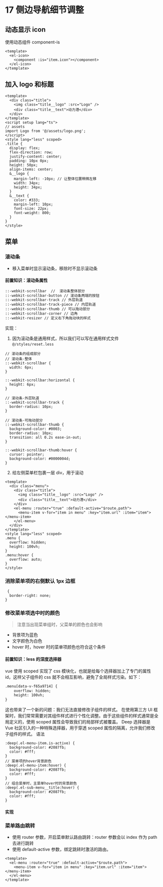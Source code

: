 # 17 侧边导航细节调整

## 动态显示 icon

使用动态组件 component-is

```vue
<template>
  <el-icon>
    <component :is="item.icon"></component>
  </el-icon>
</template>
```

## 加入 logo 和标题

```vue
<template>
  <div class="title">
    <img class="title__logo" :src="Logo" />
    <div class="title__text">动力港</div>
  </div>
</template>
<script setup lang="ts">
// assets
import Logo from '@/assets/logo.png';
</script>
<style lang="less" scoped>
.title {
  display: flex;
  flex-direction: row;
  justify-content: center;
  padding: 10px 0px;
  height: 50px;
  align-items: center;
  &__logo {
    margin-left: -10px; // 让整体位置稍微左移
    width: 34px;
    height: 34px;
  }
  &__text {
    color: #333;
    margin-left: 10px;
    font-size: 22px;
    font-weight: 800;
  }
}
</style>
```

## 菜单

### 滚动条

- 移入菜单时显示滚动条，移除时不显示滚动条

#### 前置知识：滚动条属性

```txt
::-webkit-scrollbar  //  滚动条整体部分
::-webkit-scrollbar-button // 滚动条两端的按钮
::-webkit-scrollbar-track // 外层轨道
::-webkit-scrollbar-track-piece // 内层轨道
::-webkit-scrollbar-thumb // 可以拖动部分
::-webkit-scrollbar-corner // 边角
::-webkit-resizer // 定义右下角拖动块的样式
```

实现：

1. 因为滚动条是通用样式，所以我们可以写在通用样式文件 `@/styles/reset.less`

```less
// 滚动条的组成部分
// 滚动条-整体
::-webkit-scrollbar {
  width: 6px;
}

::-webkit-scrollbar:horizontal {
  height: 6px;
}

// 滚动条-外层轨道
::-webkit-scrollbar-track {
  border-radius: 10px;
}

// 滚动条-可拖动部分
::-webkit-scrollbar-thumb {
  background-color: #0003;
  border-radius: 10px;
  transition: all 0.2s ease-in-out;
}

::-webkit-scrollbar-thumb:hover {
  cursor: pointer;
  background-color: #0000004d;
}
```

2. 给左侧菜单栏包裹一层 div，用于滚动

```vue
<template>
  <div class="menu">
    <div class="title">
      <img class="title__logo" :src="Logo" />
      <div class="title__text">动力港</div>
    </div>
    <el-menu :router="true" :default-active="$route.path">
      <menu-item v-for="item in menu" :key="item.url" :item="item"></menu-item>
    </el-menu>
  </div>
</template>
<style lang="less" scoped>
.menu {
  overflow: hidden;
  height: 100vh;
}
.menu:hover {
  overflow: auto;
}
</style>
```

### 消除菜单项的右侧默认 1px 边框

```less
 {
  border-right: none;
}
```

### 修改菜单项选中时的颜色

> 注意当出现菜单组时，父菜单的颜色也会影响

- 背景项为蓝色
- 文字颜色为白色
- hover 时，hover 时的菜单项颜色也符合这个条件

#### 前置知识：less 的深度选择器

vue 使用 scoped 实现了 css 模块化，也就是给每个选择器加上了专门的属性 id，这样父子组件的 css 就不会相互影响，避免了全局样式污染。如下：

```txt
.menu[data-v-f65a9714] {
    overflow: hidden;
    height: 100vh;
}
```

这也带来了一个新的问题：我们无法直接修改子组件的样式。
在使用第三方 UI 框架时，我们常常需要对其组件样式进行个性化调整。由于这些组件的样式通常是全局定义的，使用 scoped 属性会导致我们的局部样式被覆盖。
Deep 选择器是 Vue 社区引入的一种特殊选择器，用于穿透 scoped 属性的隔离，允许我们修改子组件的样式。
语法

```less
:deep(.el-menu-item.is-active) {
  background-color: #2087fb;
  color: #fff;
}
// 菜单项的hover背景颜色
:deep(.el-menu-item:hover) {
  background-color: #2087fb;
  color: #fff;
}
// 组合菜单时，主菜单hover时的背景颜色
:deep(.el-sub-menu__title:hover) {
  background-color: #2087fb;
  color: #fff;
}
```

#### 实现

### 菜单路由跳转

- 使用 router 参数，开启菜单默认路由跳转：router 参数会以 index 作为 path 去进行跳转
- 使用 default-active 参数，绑定跳转时激活的路由。

```vue
<template>
  <el-menu :router="true" :default-active="$route.path">
    <menu-item v-for="item in menu" :key="item.url" :item="item"></menu-item>
  </el-menu>
</template>
```
